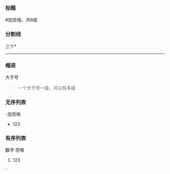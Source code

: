 ### 标题

#加空格，共6级

### 分割线

三个* 

*** 

### 缩进

大于号

> 一个大于号一级，可以有多级

### 无序列表

-加空格

- 123

### 有序列表

数字.空格

1. 123

`
